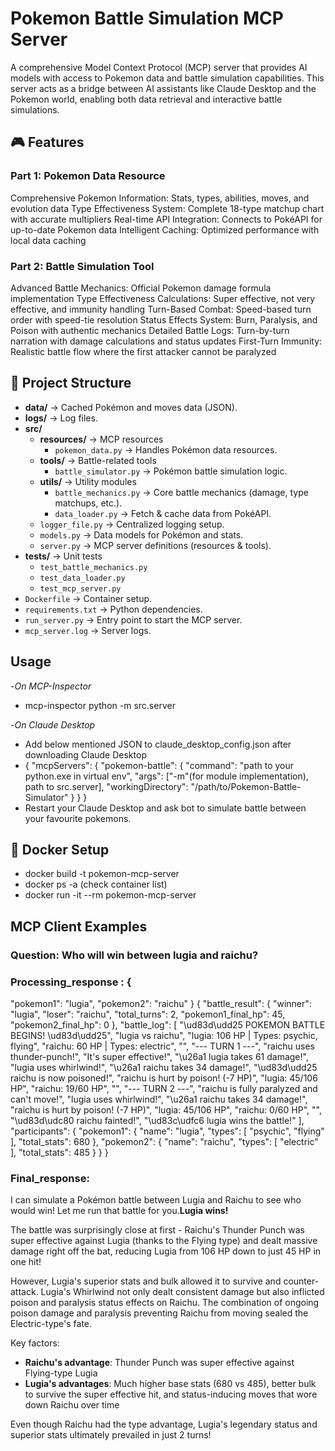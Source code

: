 # Pokemon Battle Simulation MCP Server

A comprehensive Model Context Protocol (MCP) server that provides AI models with access to Pokemon data and battle simulation capabilities. This server acts as a bridge between AI assistants like Claude Desktop and the Pokemon world, enabling both data retrieval and interactive battle simulations.

## 🎮 Features
### Part 1: Pokemon Data Resource
Comprehensive Pokemon Information: Stats, types, abilities, moves, and evolution data
Type Effectiveness System: Complete 18-type matchup chart with accurate multipliers
Real-time API Integration: Connects to PokéAPI for up-to-date Pokemon data
Intelligent Caching: Optimized performance with local data caching

### Part 2: Battle Simulation Tool
Advanced Battle Mechanics: Official Pokemon damage formula implementation
Type Effectiveness Calculations: Super effective, not very effective, and immunity handling
Turn-Based Combat: Speed-based turn order with speed-tie resolution
Status Effects System: Burn, Paralysis, and Poison with authentic mechanics
Detailed Battle Logs: Turn-by-turn narration with damage calculations and status updates
First-Turn Immunity: Realistic battle flow where the first attacker cannot be paralyzed

## 📂 Project Structure

- **data/** → Cached Pokémon and moves data (JSON).
- **logs/** → Log files.
- **src/**
  - **resources/** → MCP resources
    - `pokemon_data.py` → Handles Pokémon data resources.
  - **tools/** → Battle-related tools
    - `battle_simulator.py` → Pokémon battle simulation logic.
  - **utils/** → Utility modules
    - `battle_mechanics.py` → Core battle mechanics (damage, type matchups, etc.).
    - `data_loader.py` → Fetch & cache data from PokéAPI.
  - `logger_file.py` → Centralized logging setup.
  - `models.py` → Data models for Pokémon and stats.
  - `server.py` → MCP server definitions (resources & tools).
- **tests/** → Unit tests
  - `test_battle_mechanics.py`
  - `test_data_loader.py`
  - `test_mcp_server.py`
- `Dockerfile` → Container setup.
- `requirements.txt` → Python dependencies.
- `run_server.py` → Entry point to start the MCP server.
- `mcp_server.log` → Server logs.

## Usage
-*On MCP-Inspector*
- mcp-inspector python -m src.server

-*On Claude Desktop*
- Add below mentioned JSON to claude_desktop_config.json after downloading Claude Desktop
- {
  "mcpServers": {
    "pokemon-battle": {
      "command": "path to your python.exe in virtual env",
      "args": ["-m"(for module implementation), path to src.server],
      "workingDirectory": "/path/to/Pokemon-Battle-Simulator"
    }
  }
}
- Restart your Claude Desktop and ask bot to simulate battle between your favourite pokemons.

## 🐳 Docker Setup
- docker build -t pokemon-mcp-server
- docker ps -a (check container list)
- docker run -it --rm pokemon-mcp-server

## MCP Client Examples
### Question: Who will win between lugia and raichu?
### Processing_response : {
  "pokemon1": "lugia",
  "pokemon2": "raichu"
}
{
  "battle_result": {
    "winner": "lugia",
    "loser": "raichu",
    "total_turns": 2,
    "pokemon1_final_hp": 45,
    "pokemon2_final_hp": 0
  },
  "battle_log": [
    "\ud83d\udd25 POKEMON BATTLE BEGINS! \ud83d\udd25",
    "lugia vs raichu",
    "lugia: 106 HP | Types: psychic, flying",
    "raichu: 60 HP | Types: electric",
    "",
    "--- TURN 1 ---",
    "raichu uses thunder-punch!",
    "It's super effective!",
    "\u26a1 lugia takes 61 damage!",
    "lugia uses whirlwind!",
    "\u26a1 raichu takes 34 damage!",
    "\ud83d\udd25 raichu is now poisoned!",
    "raichu is hurt by poison! (-7 HP)",
    "lugia: 45/106 HP",
    "raichu: 19/60 HP",
    "",
    "--- TURN 2 ---",
    "raichu is fully paralyzed and can't move!",
    "lugia uses whirlwind!",
    "\u26a1 raichu takes 34 damage!",
    "raichu is hurt by poison! (-7 HP)",
    "lugia: 45/106 HP",
    "raichu: 0/60 HP",
    "",
    "\ud83d\udc80 raichu fainted!",
    "\ud83c\udfc6 lugia wins the battle!"
  ],
  "participants": {
    "pokemon1": {
      "name": "lugia",
      "types": [
        "psychic",
        "flying"
      ],
      "total_stats": 680
    },
    "pokemon2": {
      "name": "raichu",
      "types": [
        "electric"
      ],
      "total_stats": 485
    }
  }
}
### Final_response:
I can simulate a Pokémon battle between Lugia and Raichu to see who would win! Let me run that battle for you.**Lugia wins!** 

The battle was surprisingly close at first - Raichu's Thunder Punch was super effective against Lugia (thanks to the Flying type) and dealt massive damage right off the bat, reducing Lugia from 106 HP down to just 45 HP in one hit!

However, Lugia's superior stats and bulk allowed it to survive and counter-attack. Lugia's Whirlwind not only dealt consistent damage but also inflicted poison and paralysis status effects on Raichu. The combination of ongoing poison damage and paralysis preventing Raichu from moving sealed the Electric-type's fate.

Key factors:
- **Raichu's advantage**: Thunder Punch was super effective against Flying-type Lugia
- **Lugia's advantages**: Much higher base stats (680 vs 485), better bulk to survive the super effective hit, and status-inducing moves that wore down Raichu over time

Even though Raichu had the type advantage, Lugia's legendary status and superior stats ultimately prevailed in just 2 turns!

